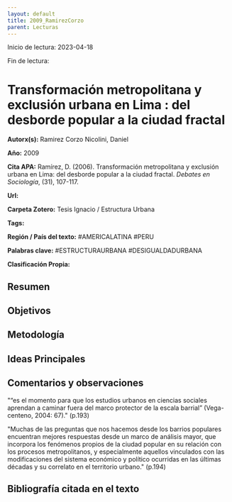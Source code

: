 ```yaml
---
layout: default
title: 2009_RamirezCorzo
parent: Lecturas
---
```


Inicio de lectura: 2023-04-18

Fin de lectura: 

# Transformación metropolitana y exclusión urbana en Lima : del desborde popular a la ciudad fractal

**Autorx(s):** Ramirez Corzo Nicolini, Daniel
	

**Año:** 2009

**Cita APA:** Ramírez, D. (2006). Transformación metropolitana y exclusión urbana en Lima: del desborde popular a la ciudad fractal. _Debates en Sociología_, (31), 107-117.

**Url:**

**Carpeta Zotero:** Tesis Ignacio / Estructura Urbana

**Tags:** 

**Región / País del texto:** #AMERICALATINA #PERU

**Palabras clave:** #ESTRUCTURAURBANA  #DESIGUALDADURBANA

**Clasificación Propia:**


## Resumen 



## Objetivos


## Metodología


## Ideas Principales



## Comentarios y observaciones

"“es el momento para que los estudios urbanos en ciencias sociales aprendan a caminar fuera del marco protector de la escala barrial” (Vega-centeno, 2004: 67)." (p.193)

"Muchas de las preguntas que nos hacemos desde los barrios populares encuentran mejores respuestas desde un marco de análisis mayor, que incorpora los fenómenos propios de la ciudad popular en su relación con los procesos metropolitanos, y especialmente aquellos vinculados con las modificaciones del sistema económico y político ocurridas en las últimas décadas y su correlato en el territorio urbano." (p.194)


## Bibliografía citada en el texto

